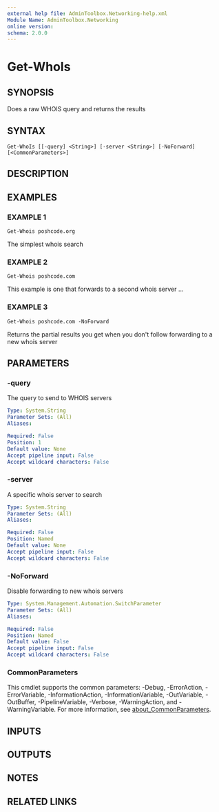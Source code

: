 ```yaml
---
external help file: AdminToolbox.Networking-help.xml
Module Name: AdminToolbox.Networking
online version:
schema: 2.0.0
---
```


# Get-WhoIs

## SYNOPSIS
Does a raw WHOIS query and returns the results

## SYNTAX

```
Get-WhoIs [[-query] <String>] [-server <String>] [-NoForward] [<CommonParameters>]
```

## DESCRIPTION


## EXAMPLES

### EXAMPLE 1
```
Get-Whois poshcode.org
```

The simplest whois search

### EXAMPLE 2
```
Get-Whois poshcode.com
```

This example is one that forwards to a second whois server ...

### EXAMPLE 3
```
Get-Whois poshcode.com -NoForward
```

Returns the partial results you get when you don't follow forwarding to a new whois server

## PARAMETERS

### -query
The query to send to WHOIS servers

```yaml
Type: System.String
Parameter Sets: (All)
Aliases:

Required: False
Position: 1
Default value: None
Accept pipeline input: False
Accept wildcard characters: False
```

### -server
A specific whois server to search

```yaml
Type: System.String
Parameter Sets: (All)
Aliases:

Required: False
Position: Named
Default value: None
Accept pipeline input: False
Accept wildcard characters: False
```

### -NoForward
Disable forwarding to new whois servers

```yaml
Type: System.Management.Automation.SwitchParameter
Parameter Sets: (All)
Aliases:

Required: False
Position: Named
Default value: False
Accept pipeline input: False
Accept wildcard characters: False
```

### CommonParameters
This cmdlet supports the common parameters: -Debug, -ErrorAction, -ErrorVariable, -InformationAction, -InformationVariable, -OutVariable, -OutBuffer, -PipelineVariable, -Verbose, -WarningAction, and -WarningVariable. For more information, see [about_CommonParameters](http://go.microsoft.com/fwlink/?LinkID=113216).

## INPUTS

## OUTPUTS

## NOTES

## RELATED LINKS
